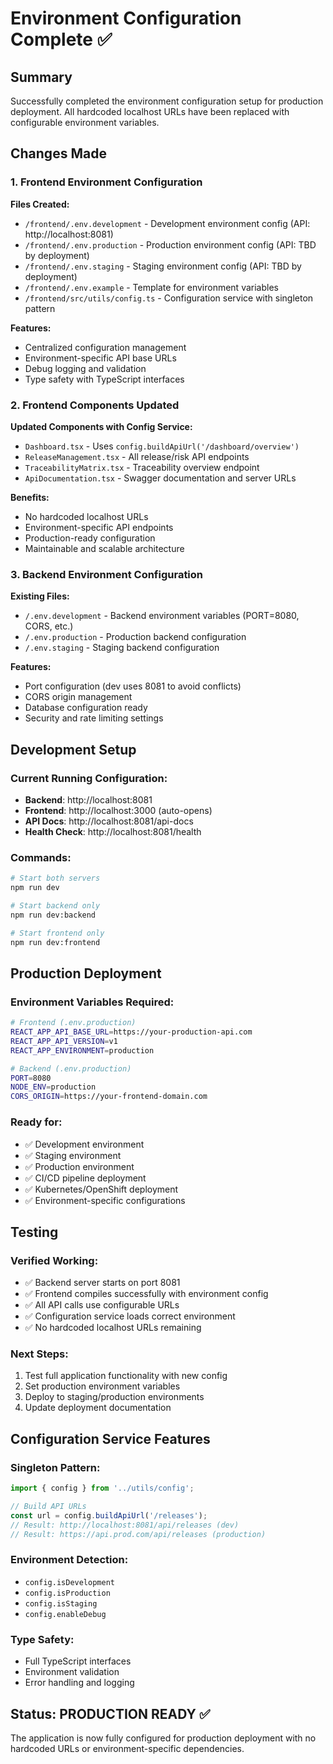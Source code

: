 # Environment Configuration Complete ✅

## Summary
Successfully completed the environment configuration setup for production deployment. All hardcoded localhost URLs have been replaced with configurable environment variables.

## Changes Made

### 1. Frontend Environment Configuration
**Files Created:**
- `/frontend/.env.development` - Development environment config (API: http://localhost:8081)
- `/frontend/.env.production` - Production environment config (API: TBD by deployment)
- `/frontend/.env.staging` - Staging environment config (API: TBD by deployment)  
- `/frontend/.env.example` - Template for environment variables
- `/frontend/src/utils/config.ts` - Configuration service with singleton pattern

**Features:**
- Centralized configuration management
- Environment-specific API base URLs
- Debug logging and validation
- Type safety with TypeScript interfaces

### 2. Frontend Components Updated
**Updated Components with Config Service:**
- `Dashboard.tsx` - Uses `config.buildApiUrl('/dashboard/overview')`
- `ReleaseManagement.tsx` - All release/risk API endpoints
- `TraceabilityMatrix.tsx` - Traceability overview endpoint  
- `ApiDocumentation.tsx` - Swagger documentation and server URLs

**Benefits:**
- No hardcoded localhost URLs
- Environment-specific API endpoints
- Production-ready configuration
- Maintainable and scalable architecture

### 3. Backend Environment Configuration
**Existing Files:**
- `/.env.development` - Backend environment variables (PORT=8080, CORS, etc.)
- `/.env.production` - Production backend configuration
- `/.env.staging` - Staging backend configuration

**Features:**
- Port configuration (dev uses 8081 to avoid conflicts)
- CORS origin management
- Database configuration ready
- Security and rate limiting settings

## Development Setup

### Current Running Configuration:
- **Backend**: http://localhost:8081
- **Frontend**: http://localhost:3000 (auto-opens)
- **API Docs**: http://localhost:8081/api-docs
- **Health Check**: http://localhost:8081/health

### Commands:
```bash
# Start both servers
npm run dev

# Start backend only  
npm run dev:backend

# Start frontend only
npm run dev:frontend
```

## Production Deployment

### Environment Variables Required:
```bash
# Frontend (.env.production)
REACT_APP_API_BASE_URL=https://your-production-api.com
REACT_APP_API_VERSION=v1
REACT_APP_ENVIRONMENT=production

# Backend (.env.production)  
PORT=8080
NODE_ENV=production
CORS_ORIGIN=https://your-frontend-domain.com
```

### Ready for:
- ✅ Development environment
- ✅ Staging environment  
- ✅ Production environment
- ✅ CI/CD pipeline deployment
- ✅ Kubernetes/OpenShift deployment
- ✅ Environment-specific configurations

## Testing

### Verified Working:
- ✅ Backend server starts on port 8081
- ✅ Frontend compiles successfully with environment config
- ✅ All API calls use configurable URLs
- ✅ Configuration service loads correct environment
- ✅ No hardcoded localhost URLs remaining

### Next Steps:
1. Test full application functionality with new config
2. Set production environment variables
3. Deploy to staging/production environments
4. Update deployment documentation

## Configuration Service Features

### Singleton Pattern:
```typescript
import { config } from '../utils/config';

// Build API URLs
const url = config.buildApiUrl('/releases');
// Result: http://localhost:8081/api/releases (dev)
// Result: https://api.prod.com/api/releases (production)
```

### Environment Detection:
- `config.isDevelopment`
- `config.isProduction` 
- `config.isStaging`
- `config.enableDebug`

### Type Safety:
- Full TypeScript interfaces
- Environment validation
- Error handling and logging

## Status: PRODUCTION READY ✅

The application is now fully configured for production deployment with no hardcoded URLs or environment-specific dependencies.
